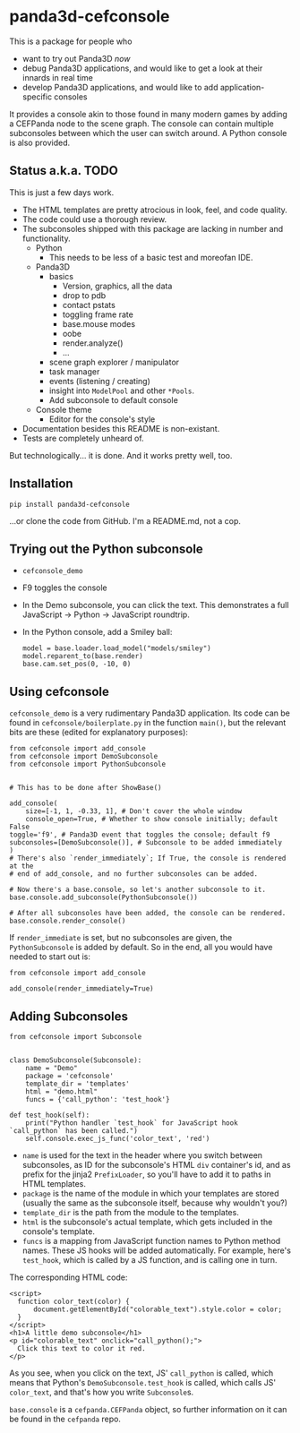 panda3d-cefconsole
==================

This is a package for people who

* want to try out Panda3D *now*
* debug Panda3D applications, and would like to get a look at their innards in
  real time
* develop Panda3D applications, and would like to add application-specific
  consoles

It provides a console akin to those found in many modern games by adding a
CEFPanda node to the scene graph. The console can contain multiple subconsoles
between which the user can switch around. A Python console is also provided.


Status a.k.a. TODO
------------------

This is just a few days work.

* The HTML templates are pretty atrocious in look, feel, and code quality.
* The code could use a thorough review.
* The subconsoles shipped with this package are lacking in number and functionality.
  * Python
    * This needs to be less of a basic test and moreofan IDE.
  * Panda3D
    * basics
      * Version, graphics, all the data
      * drop to pdb
      * contact pstats
      * toggling frame rate
      * base.mouse modes
      * oobe
      * render.analyze()
      * ...
    * scene graph explorer / manipulator
    * task manager
    * events (listening / creating)
    * insight into `ModelPool` and other `*Pools`.
    * Add subconsole to default console
  * Console theme
    * Editor for the console's style
* Documentation besides this README is non-existant.
* Tests are completely unheard of.

But technologically... it is done. And it works pretty well, too.


Installation
------------

`pip install panda3d-cefconsole`

...or clone the code from GitHub. I'm a README.md, not a cop.


Trying out the Python subconsole
--------------------------------

* `cefconsole_demo`
* F9 toggles the console
* In the Demo subconsole, you can click the text. This demonstrates a full
  JavaScript -> Python -> JavaScript roundtrip.
* In the Python console, add a Smiley ball:

      model = base.loader.load_model("models/smiley")
      model.reparent_to(base.render)
      base.cam.set_pos(0, -10, 0)


Using cefconsole
----------------

`cefconsole_demo` is a very rudimentary Panda3D application. Its code can be
found in `cefconsole/boilerplate.py` in the function `main()`, but the relevant
bits are these (edited for explanatory purposes):

    from cefconsole import add_console
    from cefconsole import DemoSubconsole
    from cefconsole import PythonSubconsole


    # This has to be done after ShowBase()

    add_console(
        size=[-1, 1, -0.33, 1], # Don't cover the whole window
        console_open=True, # Whether to show console initially; default False
	toggle='f9', # Panda3D event that toggles the console; default f9
	subconsoles=[DemoSubconsole()], # Subconsole to be added immediately
    )
    # There's also `render_immediately`; If True, the console is rendered at the
    # end of add_console, and no further subconsoles can be added.

    # Now there's a base.console, so let's another subconsole to it.
    base.console.add_subconsole(PythonSubconsole())

    # After all subconsoles have been added, the console can be rendered.
    base.console.render_console()

If `render_immediate` is set, but no subconsoles are given, the
`PythonSubconsole` is added by default. So in the end, all you would have needed
to start out is:

    from cefconsole import add_console

    add_console(render_immediately=True)


Adding Subconsoles
------------------

    from cefconsole import Subconsole


    class DemoSubconsole(Subconsole):
        name = "Demo"
        package = 'cefconsole'
        template_dir = 'templates'
        html = "demo.html"
        funcs = {'call_python': 'test_hook'}

    def test_hook(self):
        print("Python handler `test_hook` for JavaScript hook `call_python` has been called.")
        self.console.exec_js_func('color_text', 'red')

* `name` is used for the text in the header where you switch between
   subconsoles, as ID for the subconsole's HTML `div` container's id, and as
   prefix for the jinja2 `PrefixLoader`, so you'll have to add it to paths in
   HTML templates.
* `package` is the name of the module in which your templates are stored
  (usually the same as the subconsole itself, because why wouldn't you?)
* `template_dir` is the path from the module to the templates.
* `html` is the subconsole's actual template, which gets included in the
  console's template.
* `funcs` is a mapping from JavaScript function names to Python method names.
  These JS hooks will be added automatically. For example, here's `test_hook`,
  which is called by a JS function, and is calling one in turn.

The corresponding HTML code:

    <script>
      function color_text(color) {
          document.getElementById("colorable_text").style.color = color;
      }
    </script>
    <h1>A little demo subconsole</h1>
    <p id="colorable_text" onclick="call_python();">
      Click this text to color it red.
    </p>

As you see, when you click on the text, JS' `call_python` is called, which
means that Python's `DemoSubconsole.test_hook` is called, which calls JS'
`color_text`, and that's how you write `Subconsole`s.

`base.console` is a `cefpanda.CEFPanda` object, so further information on it
can be found in the `cefpanda` repo.
